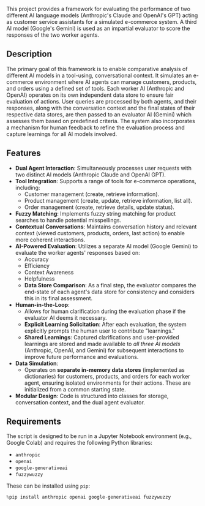 This project provides a framework for evaluating the performance of two different AI language models (Anthropic's Claude and OpenAI's GPT) acting as customer service assistants for a simulated e-commerce system. A third AI model (Google's Gemini) is used as an impartial evaluator to score the responses of the two worker agents.

## Description

The primary goal of this framework is to enable comparative analysis of different AI models in a tool-using, conversational context. It simulates an e-commerce environment where AI agents can manage customers, products, and orders using a defined set of tools. Each worker AI (Anthropic and OpenAI) operates on its own independent data store to ensure fair evaluation of actions. User queries are processed by both agents, and their responses, along with the conversation context and the final states of their respective data stores, are then passed to an evaluator AI (Gemini) which assesses them based on predefined criteria. The system also incorporates a mechanism for human feedback to refine the evaluation process and capture learnings for all AI models involved.
## Features

* **Dual Agent Interaction**: Simultaneously processes user requests with two distinct AI models (Anthropic Claude and OpenAI GPT).
* **Tool Integration**: Supports a range of tools for e-commerce operations, including:
    * Customer management (create, retrieve information).
    * Product management (create, update, retrieve information, list all).
    * Order management (create, retrieve details, update status).
* **Fuzzy Matching**: Implements fuzzy string matching for product searches to handle potential misspellings.
* **Contextual Conversations**: Maintains conversation history and relevant context (viewed customers, products, orders, last action) to enable more coherent interactions.
* **AI-Powered Evaluation**: Utilizes a separate AI model (Google Gemini) to evaluate the worker agents' responses based on:
    * Accuracy
    * Efficiency
    * Context Awareness
    * Helpfulness
    * **Data Store Comparison**: As a final step, the evaluator compares the end-state of each agent's data store for consistency and considers this in its final assessment.
* **Human-in-the-Loop**:
    * Allows for human clarification during the evaluation phase if the evaluator AI deems it necessary.
    * **Explicit Learning Solicitation**: After each evaluation, the system explicitly prompts the human user to contribute "learnings."
    * **Shared Learnings**: Captured clarifications and user-provided learnings are stored and made available to *all three AI models* (Anthropic, OpenAI, and Gemini) for subsequent interactions to improve future performance and evaluations.
* **Data Simulation**:
    * Operates on **separate in-memory data stores** (implemented as dictionaries) for customers, products, and orders for each worker agent, ensuring isolated environments for their actions. These are initialized from a common starting state.
* **Modular Design**: Code is structured into classes for storage, conversation context, and the dual agent evaluator.

## Requirements

The script is designed to be run in a Jupyter Notebook environment (e.g., Google Colab) and requires the following Python libraries:
* `anthropic`
* `openai`
* `google-generativeai`
* `fuzzywuzzy`

These can be installed using `pip`:
```python
%pip install anthropic openai google-generativeai fuzzywuzzy
